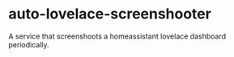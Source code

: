 # auto-lovelace-screenshooter
A service that screenshoots a homeassistant lovelace dashboard periodically. 
